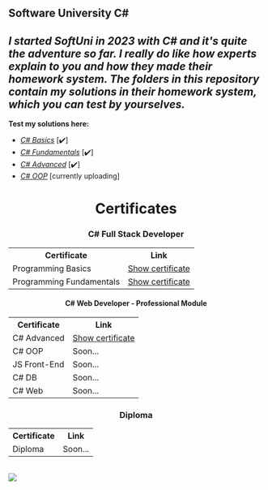 ## Software University C#
***I started SoftUni in 2023 with C# and it's quite the adventure so far. I really do like how experts explain to you and how they made their homework system.
The folders in this repository contain my solutions in their homework system, which you can test by yourselves.***
---
**Test my solutions here:**
 - *[C# Basics](https://judge.softuni.org/Contests#!/List/ByCategory/245/CSharp-Basics)* [✔️]
 - *[C# Fundamentals](https://judge.softuni.org/Contests#!/List/ByCategory/149/CSharp-Fundamentals)* [✔️]
 - *[C# Advanced](https://judge.softuni.org/Contests#!/List/ByCategory/180/CSharp-Advanced)* [✔️]
 - *[C# OOP](https://judge.softuni.org/Contests#!/List/ByCategory/181/CSharp-OOP)* [currently uploading]

<h1 align="center">Certificates</h1>
<table align="center">
  <h3 align="center">C# Full Stack Developer</h3>
  <tr>
    <th>Certificate</th>
    <th>Link</th>
  </tr>
  <tr>
    <td>Programming Basics</td>
    <td><a href="https://softuni.bg/certificates/details/172485/fe4b4a68">Show certificate</a></td>
  </tr>
  <tr>
    <td>Programming Fundamentals</td>
    <td><a href="https://softuni.bg/certificates/details/194971/cfd9d6cc">Show certificate</a></td>
  </tr>
</table>


<table align="center">
  <h4 align="center">C# Web Developer - Professional Module</h4>
  <tr>
    <th>Certificate</th>
    <th>Link</th>
  </tr>
  <tr>
    <td>C# Advanced</td>
    <td><a href="https://softuni.bg/certificates/details/203600/f89f9186">Show certificate</a></td>
  </tr>
 <tr>
  <td>C# OOP</td>
    <td>Soon...</td>
 </tr>
  <tr>
    <td>JS Front-End</td>
    <td>Soon...</td>
  </tr>
  <tr>
    <td>C# DB</td>
    <td>Soon...</td>
  </tr>
  <tr>
    <td>C# Web</td>
    <td>Soon...</td>
  </tr>
</table>

<table align="center">
  <h3 align="center">Diploma</h3>
  <tr>
    <th>Certificate</th>
    <th>Link</th>
  </tr>
  <tr>
    <td>Diploma</td>
    <td>Soon...</td>
  </tr>
</table>

<br/>

   <img src="https://softuni.foundation/wp-content/uploads/2017/08/SoftUni_Foundation_Logo_Oneline-1.png">
